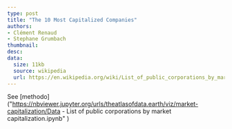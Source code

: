 ```yaml
---
type: post
title: "The 10 Most Capitalized Companies"
authors:
- Clément Renaud
- Stephane Grumbach
thumbnail:
desc:
data:
  size: 11kb
  source: wikipedia
  url: https://en.wikipedia.org/wiki/List_of_public_corporations_by_market_capitalization
---
```



See [methodo]("https://nbviewer.jupyter.org/urls/theatlasofdata.earth/viz/market-capitalization/Data - List of public corporations by market capitalization.ipynb"
)
